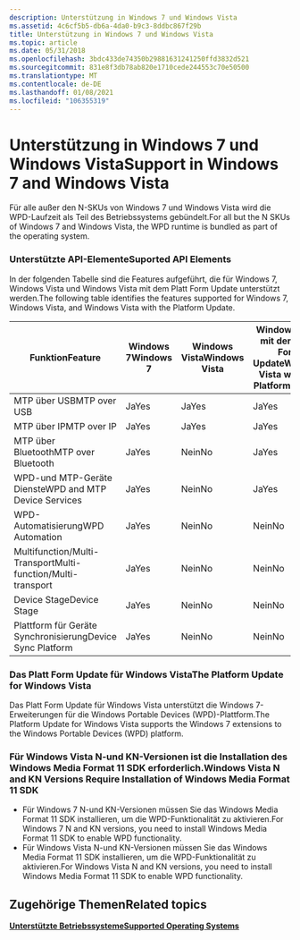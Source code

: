```yaml
---
description: Unterstützung in Windows 7 und Windows Vista
ms.assetid: 4c6cf5b5-db6a-4da0-b9c3-8ddbc867f29b
title: Unterstützung in Windows 7 und Windows Vista
ms.topic: article
ms.date: 05/31/2018
ms.openlocfilehash: 3bdc433de74350b29881631241250ffd3832d521
ms.sourcegitcommit: 831e8f3db78ab820e1710cede244553c70e50500
ms.translationtype: MT
ms.contentlocale: de-DE
ms.lasthandoff: 01/08/2021
ms.locfileid: "106355319"
---
```

# <a name="support-in-windows-7-and-windows-vista"></a><span data-ttu-id="9b6e1-103">Unterstützung in Windows 7 und Windows Vista</span><span class="sxs-lookup"><span data-stu-id="9b6e1-103">Support in Windows 7 and Windows Vista</span></span>

<span data-ttu-id="9b6e1-104">Für alle außer den N-SKUs von Windows 7 und Windows Vista wird die WPD-Laufzeit als Teil des Betriebssystems gebündelt.</span><span class="sxs-lookup"><span data-stu-id="9b6e1-104">For all but the N SKUs of Windows 7 and Windows Vista, the WPD runtime is bundled as part of the operating system.</span></span>

### <a name="suported-api-elements"></a><span data-ttu-id="9b6e1-105">Unterstützte API-Elemente</span><span class="sxs-lookup"><span data-stu-id="9b6e1-105">Suported API Elements</span></span>

<span data-ttu-id="9b6e1-106">In der folgenden Tabelle sind die Features aufgeführt, die für Windows 7, Windows Vista und Windows Vista mit dem Platt Form Update unterstützt werden.</span><span class="sxs-lookup"><span data-stu-id="9b6e1-106">The following table identifies the features supported for Windows 7, Windows Vista, and Windows Vista with the Platform Update.</span></span>



| <span data-ttu-id="9b6e1-107">Funktion</span><span class="sxs-lookup"><span data-stu-id="9b6e1-107">Feature</span></span>                        | <span data-ttu-id="9b6e1-108">Windows 7</span><span class="sxs-lookup"><span data-stu-id="9b6e1-108">Windows 7</span></span> | <span data-ttu-id="9b6e1-109">Windows Vista</span><span class="sxs-lookup"><span data-stu-id="9b6e1-109">Windows Vista</span></span> | <span data-ttu-id="9b6e1-110">Windows Vista mit dem Platt Form Update</span><span class="sxs-lookup"><span data-stu-id="9b6e1-110">Windows Vista with the Platform Update</span></span> |
|--------------------------------|-----------|---------------|----------------------------------------|
| <span data-ttu-id="9b6e1-111">MTP über USB</span><span class="sxs-lookup"><span data-stu-id="9b6e1-111">MTP over USB</span></span>                   | <span data-ttu-id="9b6e1-112">Ja</span><span class="sxs-lookup"><span data-stu-id="9b6e1-112">Yes</span></span>       | <span data-ttu-id="9b6e1-113">Ja</span><span class="sxs-lookup"><span data-stu-id="9b6e1-113">Yes</span></span>           | <span data-ttu-id="9b6e1-114">Ja</span><span class="sxs-lookup"><span data-stu-id="9b6e1-114">Yes</span></span>                                    |
| <span data-ttu-id="9b6e1-115">MTP über IP</span><span class="sxs-lookup"><span data-stu-id="9b6e1-115">MTP over IP</span></span>                    | <span data-ttu-id="9b6e1-116">Ja</span><span class="sxs-lookup"><span data-stu-id="9b6e1-116">Yes</span></span>       | <span data-ttu-id="9b6e1-117">Ja</span><span class="sxs-lookup"><span data-stu-id="9b6e1-117">Yes</span></span>           | <span data-ttu-id="9b6e1-118">Ja</span><span class="sxs-lookup"><span data-stu-id="9b6e1-118">Yes</span></span>                                    |
| <span data-ttu-id="9b6e1-119">MTP über Bluetooth</span><span class="sxs-lookup"><span data-stu-id="9b6e1-119">MTP over Bluetooth</span></span>             | <span data-ttu-id="9b6e1-120">Ja</span><span class="sxs-lookup"><span data-stu-id="9b6e1-120">Yes</span></span>       | <span data-ttu-id="9b6e1-121">Nein</span><span class="sxs-lookup"><span data-stu-id="9b6e1-121">No</span></span>            | <span data-ttu-id="9b6e1-122">Ja</span><span class="sxs-lookup"><span data-stu-id="9b6e1-122">Yes</span></span>                                    |
| <span data-ttu-id="9b6e1-123">WPD-und MTP-Geräte Dienste</span><span class="sxs-lookup"><span data-stu-id="9b6e1-123">WPD and MTP Device Services</span></span>    | <span data-ttu-id="9b6e1-124">Ja</span><span class="sxs-lookup"><span data-stu-id="9b6e1-124">Yes</span></span>       | <span data-ttu-id="9b6e1-125">Nein</span><span class="sxs-lookup"><span data-stu-id="9b6e1-125">No</span></span>            | <span data-ttu-id="9b6e1-126">Ja</span><span class="sxs-lookup"><span data-stu-id="9b6e1-126">Yes</span></span>                                    |
| <span data-ttu-id="9b6e1-127">WPD-Automatisierung</span><span class="sxs-lookup"><span data-stu-id="9b6e1-127">WPD Automation</span></span>                 | <span data-ttu-id="9b6e1-128">Ja</span><span class="sxs-lookup"><span data-stu-id="9b6e1-128">Yes</span></span>       | <span data-ttu-id="9b6e1-129">Nein</span><span class="sxs-lookup"><span data-stu-id="9b6e1-129">No</span></span>            | <span data-ttu-id="9b6e1-130">Nein</span><span class="sxs-lookup"><span data-stu-id="9b6e1-130">No</span></span>                                     |
| <span data-ttu-id="9b6e1-131">Multifunction/Multi-Transport</span><span class="sxs-lookup"><span data-stu-id="9b6e1-131">Multi-function/Multi-transport</span></span> | <span data-ttu-id="9b6e1-132">Ja</span><span class="sxs-lookup"><span data-stu-id="9b6e1-132">Yes</span></span>       | <span data-ttu-id="9b6e1-133">Nein</span><span class="sxs-lookup"><span data-stu-id="9b6e1-133">No</span></span>            | <span data-ttu-id="9b6e1-134">Nein</span><span class="sxs-lookup"><span data-stu-id="9b6e1-134">No</span></span>                                     |
| <span data-ttu-id="9b6e1-135">Device Stage</span><span class="sxs-lookup"><span data-stu-id="9b6e1-135">Device Stage</span></span>                   | <span data-ttu-id="9b6e1-136">Ja</span><span class="sxs-lookup"><span data-stu-id="9b6e1-136">Yes</span></span>       | <span data-ttu-id="9b6e1-137">Nein</span><span class="sxs-lookup"><span data-stu-id="9b6e1-137">No</span></span>            | <span data-ttu-id="9b6e1-138">Nein</span><span class="sxs-lookup"><span data-stu-id="9b6e1-138">No</span></span>                                     |
| <span data-ttu-id="9b6e1-139">Plattform für Geräte Synchronisierung</span><span class="sxs-lookup"><span data-stu-id="9b6e1-139">Device Sync Platform</span></span>           | <span data-ttu-id="9b6e1-140">Ja</span><span class="sxs-lookup"><span data-stu-id="9b6e1-140">Yes</span></span>       | <span data-ttu-id="9b6e1-141">Nein</span><span class="sxs-lookup"><span data-stu-id="9b6e1-141">No</span></span>            | <span data-ttu-id="9b6e1-142">Nein</span><span class="sxs-lookup"><span data-stu-id="9b6e1-142">No</span></span>                                     |



 

### <a name="the-platform-update-for-windows-vista"></a><span data-ttu-id="9b6e1-143">Das Platt Form Update für Windows Vista</span><span class="sxs-lookup"><span data-stu-id="9b6e1-143">The Platform Update for Windows Vista</span></span>

<span data-ttu-id="9b6e1-144">Das Platt Form Update für Windows Vista unterstützt die Windows 7-Erweiterungen für die Windows Portable Devices (WPD)-Plattform.</span><span class="sxs-lookup"><span data-stu-id="9b6e1-144">The Platform Update for Windows Vista supports the Windows 7 extensions to the Windows Portable Devices (WPD) platform.</span></span>

### <a name="windows-vista-n-and-kn-versions-require-installation-of-windows-media-format-11-sdk"></a><span data-ttu-id="9b6e1-145">Für Windows Vista N-und KN-Versionen ist die Installation des Windows Media Format 11 SDK erforderlich.</span><span class="sxs-lookup"><span data-stu-id="9b6e1-145">Windows Vista N and KN Versions Require Installation of Windows Media Format 11 SDK</span></span>

-   <span data-ttu-id="9b6e1-146">Für Windows 7 N-und KN-Versionen müssen Sie das Windows Media Format 11 SDK installieren, um die WPD-Funktionalität zu aktivieren.</span><span class="sxs-lookup"><span data-stu-id="9b6e1-146">For Windows 7 N and KN versions, you need to install Windows Media Format 11 SDK to enable WPD functionality.</span></span>
-   <span data-ttu-id="9b6e1-147">Für Windows Vista N-und KN-Versionen müssen Sie das Windows Media Format 11 SDK installieren, um die WPD-Funktionalität zu aktivieren.</span><span class="sxs-lookup"><span data-stu-id="9b6e1-147">For Windows Vista N and KN versions, you need to install Windows Media Format 11 SDK to enable WPD functionality.</span></span>

## <a name="related-topics"></a><span data-ttu-id="9b6e1-148">Zugehörige Themen</span><span class="sxs-lookup"><span data-stu-id="9b6e1-148">Related topics</span></span>

<dl> <dt>

[<span data-ttu-id="9b6e1-149">**Unterstützte Betriebssysteme**</span><span class="sxs-lookup"><span data-stu-id="9b6e1-149">**Supported Operating Systems**</span></span>](supported-operating-systems.md)
</dt> </dl>

 

 



